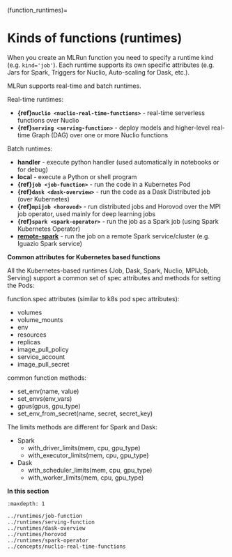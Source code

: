 (function_runtimes)=
# Kinds of functions (runtimes)

When you create an MLRun function you need to specify a runtime kind (e.g. `kind='job'`). Each runtime supports 
its own specific attributes (e.g. Jars for Spark, Triggers for Nuclio, Auto-scaling for Dask, etc.).

MLRun supports real-time and batch runtimes.

Real-time runtimes:
* **{ref}`nuclio <nuclio-real-time-functions>`** - real-time serverless functions over Nuclio
* **{ref}`serving <serving-function>`** - deploy models and higher-level real-time Graph (DAG) over one or more Nuclio functions

Batch runtimes:
* **handler** - execute python handler (used automatically in notebooks or for debug)
* **local** - execute a Python or shell program 
* **{ref}`job <job-function>`** - run the code in a Kubernetes Pod
* **{ref}`dask <dask-overview>`** - run the code as a Dask Distributed job (over Kubernetes)
* **{ref}`mpijob <horovod>`** - run distributed jobs and Horovod over the MPI job operator, used mainly for deep learning jobs 
* **{ref}`spark <spark-operator>`** - run the job as a Spark job (using Spark Kubernetes Operator)
* **[remote-spark](../feature-store/using-spark-engine.html#remote-spark-ingestion-example)** - run the job on a remote Spark service/cluster (e.g. Iguazio Spark service)

**Common attributes for Kubernetes based functions** 

All the Kubernetes-based runtimes (Job, Dask, Spark, Nuclio, MPIJob, Serving) support a common 
set of spec attributes and methods for setting the Pods:

function.spec attributes (similar to k8s pod spec attributes):
* volumes
* volume_mounts
* env
* resources
* replicas
* image_pull_policy
* service_account
* image_pull_secret

common function methods:
* set_env(name, value)
* set_envs(env_vars)
* gpus(gpus, gpu_type)
* set_env_from_secret(name, secret, secret_key)

The limits methods are different for Spark and Dask:
- Spark
   - with_driver_limits(mem, cpu, gpu_type)
   - with_executor_limits(mem, cpu, gpu_type)
- Dask
   - with_scheduler_limits(mem, cpu, gpu_type)
   - with_worker_limits(mem, cpu, gpu_type)

**In this section**
```{toctree}
:maxdepth: 1

../runtimes/job-function
../runtimes/serving-function
../runtimes/dask-overview
../runtimes/horovod
../runtimes/spark-operator
../concepts/nuclio-real-time-functions
```
